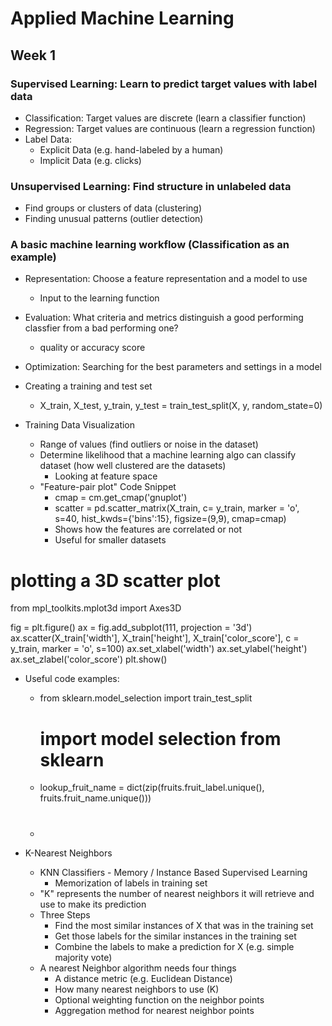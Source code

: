# Applied Machine Learning

## Week 1 

### Supervised Learning: Learn to predict target values with label data

- Classification: Target values are discrete (learn a classifier function)
- Regression: Target values are continuous (learn a regression function)
- Label Data:
	- Explicit Data (e.g. hand-labeled by a human)
	- Implicit Data (e.g. clicks)



### Unsupervised Learning: Find structure in unlabeled data

- Find groups or clusters of data (clustering)
- Finding unusual patterns (outlier detection)
  

### A basic machine learning workflow (Classification as an example)

- Representation: Choose a feature representation and a model to use
	- Input to the learning function
- Evaluation: What criteria and metrics distinguish a good performing classfier from a bad performing one?
	- quality or accuracy score
- Optimization: Searching for the best parameters and settings in a model


- Creating a training and test set
	- X_train, X_test, y_train, y_test = train_test_split(X, y, random_state=0)

- Training Data Visualization
	- Range of values (find outliers or noise in the dataset)
	- Determine likelihood that a machine learning algo can classify dataset (how well clustered are the datasets)
		- Looking at feature space
	- "Feature-pair plot" Code Snippet 
		- cmap = cm.get_cmap('gnuplot')
		- scatter = pd.scatter_matrix(X_train, c= y_train, marker = 'o', s=40, hist_kwds={'bins':15}, figsize=(9,9), cmap=cmap)
		- Shows how the features are correlated or not
		- Useful for smaller datasets


# plotting a 3D scatter plot
from mpl_toolkits.mplot3d import Axes3D

fig = plt.figure()
ax = fig.add_subplot(111, projection = '3d')
ax.scatter(X_train['width'], X_train['height'], X_train['color_score'], c = y_train, marker = 'o', s=100)
ax.set_xlabel('width')
ax.set_ylabel('height')
ax.set_zlabel('color_score')
plt.show()




- Useful code examples:
	- from sklearn.model_selection import train_test_split
		# import model selection from sklearn
	- lookup_fruit_name = dict(zip(fruits.fruit_label.unique(), fruits.fruit_name.unique()))   
		# 
	- 

- K-Nearest Neighbors
	- KNN Classifiers - Memory / Instance Based Supervised Learning
		- Memorization of labels in training set
	- "K" represents the number of nearest neighbors it will retrieve and use to make its prediction
	- Three Steps
		- Find the most similar instances of X that was in the training set
		- Get those labels for the similar instances in the training set
		- Combine the labels to make a prediction for X (e.g. simple majority vote)
	- A nearest Neighbor algorithm needs four things
		- A distance metric (e.g. Euclidean Distance)
		- How many nearest neighbors to use (K)
		- Optional weighting function on the neighbor points
		- Aggregation method for nearest neighbor points
		





